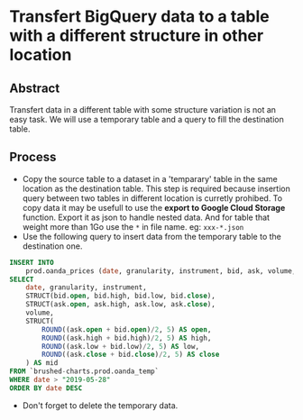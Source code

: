 # Transfert BigQuery data to a table with a different structure in other location

## Abstract
Transfert data in a different table with some structure variation is not an easy task. We will use a temporary table and a query to fill the destination table.

## Process
- Copy the source table to a dataset in a 'temparary' table in the same location as the destination table. This step is required because insertion query between two tables in different location is curretly prohibed. To copy data it may be usefull to use the **export to Google Cloud Storage** function. Export it as json to handle nested data. And for table that weight more than 1Go use the `*` in file name. eg: `xxx-*.json`
- Use the following query to insert data from the temporary table to the destination one. 
```sql
INSERT INTO 
    prod.oanda_prices (date, granularity, instrument, bid, ask, volume, mid)
SELECT 
    date, granularity, instrument, 
    STRUCT(bid.open, bid.high, bid.low, bid.close),
    STRUCT(ask.open, ask.high, ask.low, ask.close), 
    volume,
    STRUCT(
        ROUND((ask.open + bid.open)/2, 5) AS open,
        ROUND((ask.high + bid.high)/2, 5) AS high,
        ROUND((ask.low + bid.low)/2, 5) AS low,
        ROUND((ask.close + bid.close)/2, 5) AS close
    ) AS mid
FROM `brushed-charts.prod.oanda_temp`
WHERE date > "2019-05-28"
ORDER BY date DESC
```
- Don't forget to delete the temporary data.